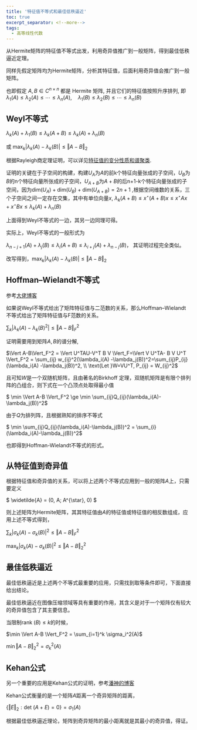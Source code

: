```yaml
---
title: '特征值不等式和最佳低秩逼近'
toc: true
excerpt_separator: <!--more-->
tags:
  - 高等线性代数
---
```



从Hermite矩阵的特征值不等式出发，利用奇异值推广到一般矩阵，得到最佳低秩逼近定理。

<!--more-->

同样先假定矩阵均为Hermite矩阵，分析其特征值，后面利用奇异值会推广到一般矩阵。

也即假定 $A, B \in {C}^{n \times n}$  都是 Hermite 矩阵, 并且它们的特征值按照升序排列, 即$\lambda_{1}(A) \leq \lambda_{2}(A) \leq \cdots \leq \lambda_{n}(A), \quad \lambda_{1}(B) \leq \lambda_{2}(B) \leq \cdots \leq \lambda_{n}(B)$



## Weyl不等式

$\lambda_k(A) + \lambda_1(B) \le \lambda_k(A+B) \le \lambda_k(A)+\lambda_n(B)$

或 $\max_k \vert \lambda_k(A) - \lambda_k(B) \vert \le \Vert A-B \Vert_2$

根据Rayleigh商定理证明，可以详见[特征值的变分性质和谱聚类](https://truenobility303.github.io/Spectral-Clustering/).

证明的关键在于子空间的构建，构建$U_A$为$A$的前k个特征向量张成的子空间，$U_B$为$B$的n个特征向量所张成的子空间，$U_{A+B}$为$A+B$的后n+1-k个特征向量张成的子空间，因为$\text{dim}(U_A)+\text{dim}(U_B) +\text{dim}(U_{A+B}) = 2n+1$ ,根据空间维数的关系，三个子空间之间一定存在交集，其中有单位向量$x$, $\lambda_k(A+B) \le x^{\star} (A+B) x \le x^{\star} A x+x^{\star} B x \le \lambda_k(A) + \lambda_n(B)$ 

上面得到Weyl不等式的一边，其另一边同理可得。

实际上，Weyl不等式的一般形式为

$\lambda_{n-j+1}(A) + \lambda_j(B) \le \lambda_i(A+B) \le \lambda_{i+j}(A) + \lambda_{n-j}(B)$， 其证明过程完全类似。

改写得到，$\max_k \vert \lambda_k(A) - \lambda_k(B) \vert \le \Vert A-B \Vert_2$

## Hoffman–Wielandt不等式

参考[大佬博客](https://djalil.chafai.net/blog/2011/12/03/the-hoffman-wielandt-inequality/)

如果说Weyl不等式给出了矩阵特征值与二范数的关系，那么Hoffman–Wielandt不等式给出了矩阵特征值与F范数的关系。

$\sum_k \vert \lambda_k(A) - \lambda_k(B)^2 \vert \le \Vert A-B \Vert_F^2$

证明需要用到矩阵$A,B$的谱分解,

$\Vert A-B\Vert_F^2 = \Vert U^TAU-V^T B V \Vert_F=\Vert V U^TA- B V U^T \Vert_F^2 = \sum_{ij} w_{ij}^2(\lambda_i(A) -\lambda_j(B))^2=\sum_{ij}P_{ij}(\lambda_i(A) -\lambda_j(B))^2, \\ \text{Let }W=VU^T, P_{ij} = W_{ij}^2$

且可知$W$是一个双随机矩阵，且由著名的Birkhoff 定理，双随机矩阵是有限个排列阵的凸组合，则下式在一个凸顶点处取得最小值

$ \min \Vert A-B \Vert_F^2 \ge \min \sum_{ij}Q_{ij}(\lambda_i(A)-\lambda_j(B))^2$

由于$Q$为排列阵，且根据熟知的排序不等式

$ \min \sum_{ij}Q_{ij}(\lambda_i(A)-\lambda_j(B))^2 = \sum_{i}(\lambda_i(A)-\lambda_j(B))^2$

也即得到Hoffman-Wielandt不等式的形式。



## 从特征值到奇异值

根据特征值和奇异值的关系，可以将上述两个不等式应用到一般的矩阵$A$上，只需要定义

$
\widetilde{A} = (0, A; A^{\star}, 0)
$

则上述矩阵为Hermite矩阵，其其特征值由$A$的特征值或特征值的相反数组成，应用上述不等式得到，

$\sum_k \vert \sigma_k(A) - \sigma_k(B) \vert^2 \le \Vert A-B \Vert_F^2$

$\max_k \vert \sigma_k(A)-\sigma_k(B) \vert^2 \le \Vert A-B \Vert_2^2$



## 最佳低秩逼近

最佳低秩逼近是上述两个不等式最重要的应用，只需找到取等条件即可，下面直接给出结论。

最佳低秩逼近在图像压缩领域等具有重要的作用，其含义是对于一个矩阵仅有较大的奇异值包含了其主要信息。

当限制$\text{rank }(B) \le k$的时候，

$\min \Vert A-B \Vert_F^2 = \sum_{i=1}^k \sigma_i^2(A)$

$\min \Vert A-B \Vert_2^2 = \sigma_k^2(A)$



## Kehan公式

另一个重要的应用是Kehan公式的证明，参考[潘神的博客](https://www.bilibili.com/read/cv8309738?spm_id_from=333.999.0.0)

Kehan公式衡量的是一个矩阵$A$距离一个奇异矩阵的距离，

$\{\Vert E \Vert_2:\text{det }(A+E)=0\}=\sigma_1(A)$

根据最佳低秩逼近理论，矩阵到奇异矩阵的最小距离就是其最小的奇异值，得证。
